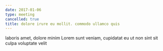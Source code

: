 ```yaml
---
date: 2017-01-06
type: meeting
cancelled: true
title: dolore irure eu mollit. commodo ullamco quis
---
```

laboris amet, dolore minim Lorem sunt veniam, cupidatat eu ut non sint sit culpa voluptate velit